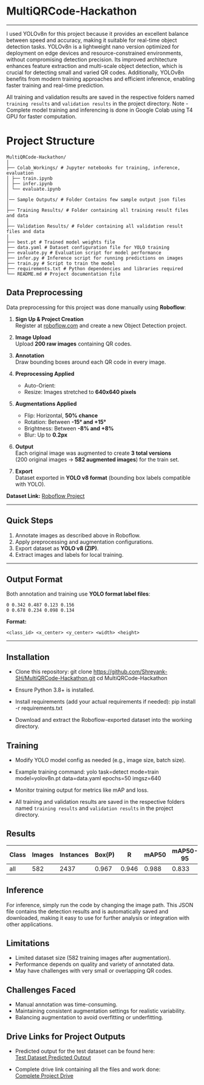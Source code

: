 # MultiQRCode-Hackathon
---
I used YOLOv8n for this project because it provides an excellent balance between speed and accuracy, making it suitable for real-time object detection tasks. YOLOv8n is a lightweight nano version optimized for deployment on edge devices and resource-constrained environments, without compromising detection precision. Its improved architecture enhances feature extraction and multi-scale object detection, which is crucial for detecting small and varied QR codes. Additionally, YOLOv8n benefits from modern training approaches and efficient inference, enabling faster training and real-time prediction.


All training and validation results are saved in the respective folders named `training results` and `validation results` in the project directory.
Note - Complete model training and inferencing is done in Google Colab using T4 GPU for faster computation.


# Project Structure
```
MultiQRCode-Hackathon/
│
├── Colab_Workings/ # Jupyter notebooks for training, inference, evaluation
│ ├── train.ipynb
│ ├── infer.ipynb
│ └── evaluate.ipynb
│
│── Sample Outputs/ # Folder Contains few sample output json files
│
├── Training Results/ # Folder containing all training result files and data
│
├── Validation Results/ # Folder containing all validation result files and data
│
├── best.pt # Trained model weights file
├── data.yaml # Dataset configuration file for YOLO training
├── evaluate.py # Evaluation script for model performance
├── infer.py # Inference script for running predictions on images
├── train.py # Script to train the model
├── requirements.txt # Python dependencies and libraries required
└── README.md # Project documentation file
```
## Data Preprocessing

Data preprocessing for this project was done manually using **Roboflow**:

1. **Sign Up & Project Creation**  
   Register at [roboflow.com](https://roboflow.com/) and create a new Object Detection project.

2. **Image Upload**  
   Upload **200 raw images** containing QR codes.

3. **Annotation**  
   Draw bounding boxes around each QR code in every image.

4. **Preprocessing Applied**
   - Auto-Orient: 
   - Resize: Images stretched to **640x640 pixels**

5. **Augmentations Applied**
   - Flip: Horizontal, **50% chance**  
   - Rotation: Between **-15° and +15°**  
   - Brightness: Between **-8% and +8%**  
   - Blur: Up to **0.2px**

6. **Output**  
   Each original image was augmented to create **3 total versions**  
   (200 original images → **582 augmented images**) for the train set.

7. **Export**  
   Dataset exported in **YOLO v8 format** (bounding box labels compatible with YOLO).

**Dataset Link:** [Roboflow Project](https://app.roboflow.com/1pharma/annotation-k7xrm/3)

---

## Quick Steps

1. Annotate images as described above in Roboflow.  
2. Apply preprocessing and augmentation configurations.  
3. Export dataset as **YOLO v8 (ZIP)**.  
4. Extract images and labels for local training.  

---

## Output Format

Both annotation and training use **YOLO format label files**:
```
0 0.342 0.487 0.123 0.156
0 0.678 0.234 0.098 0.134
```

**Format:**
```
<class_id> <x_center> <y_center> <width> <height>
```
---

## Installation

- Clone this repository:
git clone https://github.com/Shreyank-SH/MultiQRCode-Hackathon.git
cd MultiQRCode-Hackathon

- Ensure Python 3.8+ is installed.
- Install requirements (add your actual requirements if needed):
pip install -r requirements.txt

- Download and extract the Roboflow-exported dataset into the working directory.

## Training

- Modify YOLO model config as needed (e.g., image size, batch size).
- Example training command:
yolo task=detect mode=train model=yolov8n.pt data=data.yaml epochs=50 imgsz=640

- Monitor training output for metrics like mAP and loss.
- All training and validation results are saved in the respective folders named `training results` and `validation results` in the project directory.

## Results

| Class | Images | Instances | Box(P) | R | mAP50 | mAP50-95 |
|-------|--------|-----------|--------|---|-------|----------|
| all   | 582    | 2437      | 0.967  |0.946 | 0.988 | 0.833  |


## Inference

For inference, simply run the code by changing the image path. This JSON file contains the detection results and is automatically saved and downloaded, making it easy to use for further analysis or integration with other applications.

## Limitations

- Limited dataset size (582 training images after augmentation).
- Performance depends on quality and variety of annotated data.
- May have challenges with very small or overlapping QR codes.

## Challenges Faced

- Manual annotation was time-consuming.
- Maintaining consistent augmentation settings for realistic variability.
- Balancing augmentation to avoid overfitting or underfitting.

## Drive Links for Project Outputs

- Predicted output for the test dataset can be found here:  
  [Test Dataset Predicted Output](https://drive.google.com/drive/folders/1Fo3eivF_HJz9ff-0cFh_RHTAmaq9vV7T?usp=sharing)

- Complete drive link containing all the files and work done:  
  [Complete Project Drive](https://drive.google.com/drive/folders/1UFy6EzzRfIaDCTCt5iKeTQWOHUIq6_O9?usp=sharing)
